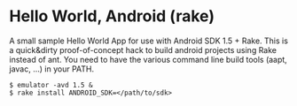 
# Hello World, Android (rake)

A small sample Hello World App for use with Android SDK 1.5 + Rake. This is a
quick&dirty proof-of-concept hack to build android projects using Rake instead
of ant. You need to have the various command line build tools (aapt, javac, ...) 
in your PATH.

    $ emulator -avd 1.5 &
    $ rake install ANDROID_SDK=</path/to/sdk>
